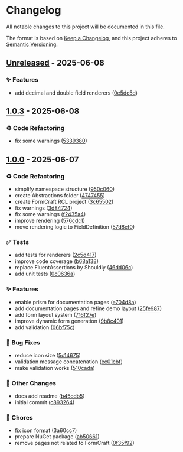 # Changelog

All notable changes to this project will be documented in this file.

The format is based on [Keep a Changelog](https://keepachangelog.com/en/1.0.0/),
and this project adheres to [Semantic Versioning](https://semver.org/spec/v2.0.0.html).

## [Unreleased] - 2025-06-08

### ✨ Features

* add decimal and double field renderers ([0e5dc5d](https://github.com/phmatray/DynamicFormBlazor/commit/0e5dc5d))

## [1.0.3] - 2025-06-08

### ♻️ Code Refactoring

* fix some warnings ([5339380](https://github.com/phmatray/DynamicFormBlazor/commit/5339380))

## [1.0.0] - 2025-06-07

### ♻️ Code Refactoring

* simplify namespace structure ([950c060](https://github.com/phmatray/DynamicFormBlazor/commit/950c060))
* create Abstractions folder ([4747455](https://github.com/phmatray/DynamicFormBlazor/commit/4747455))
* create FormCraft RCL project ([3c65502](https://github.com/phmatray/DynamicFormBlazor/commit/3c65502))
* fix warnings ([3d84724](https://github.com/phmatray/DynamicFormBlazor/commit/3d84724))
* fix some warnings ([f2435a4](https://github.com/phmatray/DynamicFormBlazor/commit/f2435a4))
* improve rendering ([576cdc1](https://github.com/phmatray/DynamicFormBlazor/commit/576cdc1))
* move rendering logic to FieldDefinition ([57d8ef0](https://github.com/phmatray/DynamicFormBlazor/commit/57d8ef0))

### ✅ Tests

* add tests for renderers ([2c5d417](https://github.com/phmatray/DynamicFormBlazor/commit/2c5d417))
* improve code coverage ([b68a138](https://github.com/phmatray/DynamicFormBlazor/commit/b68a138))
* replace FluentAssertions by Shouldly ([46dd06c](https://github.com/phmatray/DynamicFormBlazor/commit/46dd06c))
* add unit tests ([0c0636a](https://github.com/phmatray/DynamicFormBlazor/commit/0c0636a))

### ✨ Features

* enable prism for documentation pages ([e704d8a](https://github.com/phmatray/DynamicFormBlazor/commit/e704d8a))
* add documentation pages and refine demo layout ([25fe987](https://github.com/phmatray/DynamicFormBlazor/commit/25fe987))
* add form layout system ([716f27e](https://github.com/phmatray/DynamicFormBlazor/commit/716f27e))
* improve dynamic form generation ([9b8c401](https://github.com/phmatray/DynamicFormBlazor/commit/9b8c401))
* add validation ([06bf75c](https://github.com/phmatray/DynamicFormBlazor/commit/06bf75c))

### 🐛 Bug Fixes

* reduce icon size ([5c14675](https://github.com/phmatray/DynamicFormBlazor/commit/5c14675))
* validation message concatenation ([ec01cbf](https://github.com/phmatray/DynamicFormBlazor/commit/ec01cbf))
* make validation works ([510cada](https://github.com/phmatray/DynamicFormBlazor/commit/510cada))

### 📝 Other Changes

* docs add readme ([b45cdb5](https://github.com/phmatray/DynamicFormBlazor/commit/b45cdb5))
* initial commit ([c893264](https://github.com/phmatray/DynamicFormBlazor/commit/c893264))

### 🔧 Chores

* fix icon format ([3a60cc7](https://github.com/phmatray/DynamicFormBlazor/commit/3a60cc7))
* prepare NuGet package ([ab50661](https://github.com/phmatray/DynamicFormBlazor/commit/ab50661))
* remove pages not related to FormCraft ([0f35f92](https://github.com/phmatray/DynamicFormBlazor/commit/0f35f92))


[Unreleased]: https://github.com/phmatray/DynamicFormBlazor/releases/tag/Unreleased
[1.0.3]: https://github.com/phmatray/DynamicFormBlazor/releases/tag/v1.0.3
[1.0.0]: https://github.com/phmatray/DynamicFormBlazor/releases/tag/v1.0.0
